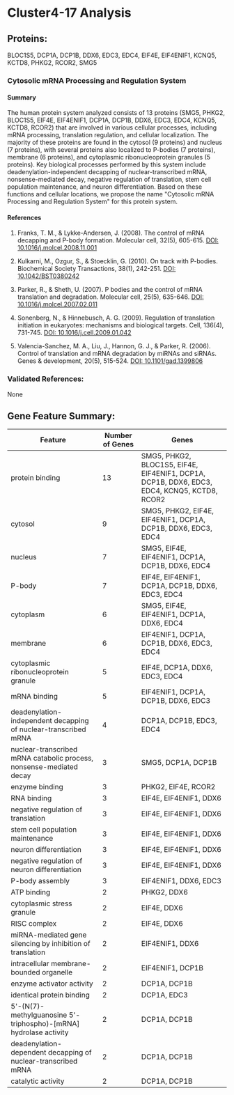 # Cluster4-17 Analysis

## Proteins: 

BLOC1S5, DCP1A, DCP1B, DDX6, EDC3, EDC4, EIF4E, EIF4ENIF1, KCNQ5, KCTD8, PHKG2, RCOR2, SMG5

### Cytosolic mRNA Processing and Regulation System

#### Summary

The human protein system analyzed consists of 13 proteins (SMG5, PHKG2, BLOC1S5, EIF4E, EIF4ENIF1, DCP1A, DCP1B, DDX6, EDC3, EDC4, KCNQ5, KCTD8, RCOR2) that are involved in various cellular processes, including mRNA processing, translation regulation, and cellular localization. The majority of these proteins are found in the cytosol (9 proteins) and nucleus (7 proteins), with several proteins also localized to P-bodies (7 proteins), membrane (6 proteins), and cytoplasmic ribonucleoprotein granules (5 proteins). Key biological processes performed by this system include deadenylation-independent decapping of nuclear-transcribed mRNA, nonsense-mediated decay, negative regulation of translation, stem cell population maintenance, and neuron differentiation. Based on these functions and cellular locations, we propose the name "Cytosolic mRNA Processing and Regulation System" for this protein system.

#### References

1. Franks, T. M., & Lykke-Andersen, J. (2008). The control of mRNA decapping and P-body formation. Molecular cell, 32(5), 605-615. [DOI: 10.1016/j.molcel.2008.11.001](https://doi.org/10.1016/j.molcel.2008.11.001)

2. Kulkarni, M., Ozgur, S., & Stoecklin, G. (2010). On track with P-bodies. Biochemical Society Transactions, 38(1), 242-251. [DOI: 10.1042/BST0380242](https://doi.org/10.1042/BST0380242)

3. Parker, R., & Sheth, U. (2007). P bodies and the control of mRNA translation and degradation. Molecular cell, 25(5), 635-646. [DOI: 10.1016/j.molcel.2007.02.011](https://doi.org/10.1016/j.molcel.2007.02.011)

4. Sonenberg, N., & Hinnebusch, A. G. (2009). Regulation of translation initiation in eukaryotes: mechanisms and biological targets. Cell, 136(4), 731-745. [DOI: 10.1016/j.cell.2009.01.042](https://doi.org/10.1016/j.cell.2009.01.042)

5. Valencia-Sanchez, M. A., Liu, J., Hannon, G. J., & Parker, R. (2006). Control of translation and mRNA degradation by miRNAs and siRNAs. Genes & development, 20(5), 515-524. [DOI: 10.1101/gad.1399806](https://doi.org/10.1101/gad.1399806)

### Validated References: 

None





## Gene Feature Summary: 

| Feature | Number of Genes | Genes |
| --- | --- | --- |
| protein binding | 13 | SMG5, PHKG2, BLOC1S5, EIF4E, EIF4ENIF1, DCP1A, DCP1B, DDX6, EDC3, EDC4, KCNQ5, KCTD8, RCOR2 |
| cytosol | 9 | SMG5, PHKG2, EIF4E, EIF4ENIF1, DCP1A, DCP1B, DDX6, EDC3, EDC4 |
| nucleus | 7 | SMG5, EIF4E, EIF4ENIF1, DCP1A, DCP1B, DDX6, EDC4 |
| P-body | 7 | EIF4E, EIF4ENIF1, DCP1A, DCP1B, DDX6, EDC3, EDC4 |
| cytoplasm | 6 | SMG5, EIF4E, EIF4ENIF1, DCP1A, DDX6, EDC4 |
| membrane | 6 | EIF4ENIF1, DCP1A, DCP1B, DDX6, EDC3, EDC4 |
| cytoplasmic ribonucleoprotein granule | 5 | EIF4E, DCP1A, DDX6, EDC3, EDC4 |
| mRNA binding | 5 | EIF4ENIF1, DCP1A, DCP1B, DDX6, EDC3 |
| deadenylation-independent decapping of nuclear-transcribed mRNA | 4 | DCP1A, DCP1B, EDC3, EDC4 |
| nuclear-transcribed mRNA catabolic process, nonsense-mediated decay | 3 | SMG5, DCP1A, DCP1B |
| enzyme binding | 3 | PHKG2, EIF4E, RCOR2 |
| RNA binding | 3 | EIF4E, EIF4ENIF1, DDX6 |
| negative regulation of translation | 3 | EIF4E, EIF4ENIF1, DDX6 |
| stem cell population maintenance | 3 | EIF4E, EIF4ENIF1, DDX6 |
| neuron differentiation | 3 | EIF4E, EIF4ENIF1, DDX6 |
| negative regulation of neuron differentiation | 3 | EIF4E, EIF4ENIF1, DDX6 |
| P-body assembly | 3 | EIF4ENIF1, DDX6, EDC3 |
| ATP binding | 2 | PHKG2, DDX6 |
| cytoplasmic stress granule | 2 | EIF4E, DDX6 |
| RISC complex | 2 | EIF4E, DDX6 |
| miRNA-mediated gene silencing by inhibition of translation | 2 | EIF4ENIF1, DDX6 |
| intracellular membrane-bounded organelle | 2 | EIF4ENIF1, DCP1B |
| enzyme activator activity | 2 | DCP1A, DCP1B |
| identical protein binding | 2 | DCP1A, EDC3 |
| 5'-(N(7)-methylguanosine 5'-triphospho)-[mRNA] hydrolase activity | 2 | DCP1A, DCP1B |
| deadenylation-dependent decapping of nuclear-transcribed mRNA | 2 | DCP1A, DCP1B |
|  catalytic activity | 2 | DCP1A, DCP1B |

